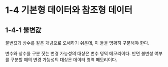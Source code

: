 # 1-4 기본형 데이터와 참조형 데이터

## 1-4-1 불변값

불변값과 상수를 같은 개념으로 오해하기 쉬운데, 이 둘을 명확히 구분해야 한다.

변수와 상수를 구분 짓는 변경 가능성의 대상은 변수 영역 메모리이다. 반면 불변성 여부를 구분할 때의 변경 가능성의 대상은 데이터 영역 메모리이다.